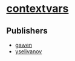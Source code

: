 # [contextvars](https://pypi.org/project/contextvars)



## Publishers
- [gawen](https://pypi.org/user/gawen)
- [yselivanov](https://pypi.org/user/yselivanov)

